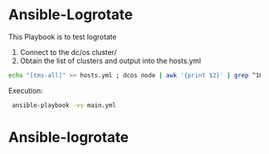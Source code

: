 # Ansible-Logrotate
This  Playbook is to test logrotate 


1. Connect to the dc/os cluster/
2. Obtain the list of clusters and output into the hosts.yml
```bash
echo "[tms-all]" >> hosts.yml ; dcos node | awk '{print $2}' | grep ^10 >> hosts.yml
```

Execution:
```bash
 ansible-playbook -vv main.yml
```
# Ansible-logrotate
